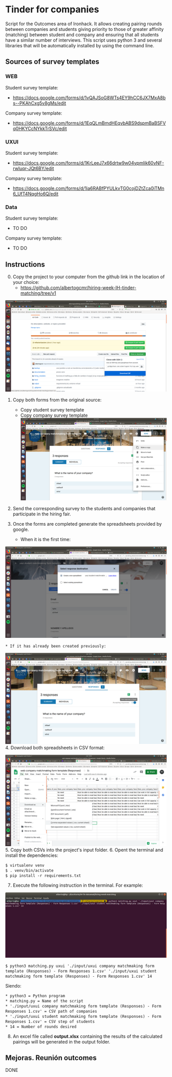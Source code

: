 # Tinder for companies

Script for the Outcomes area of ​​Ironhack. It allows creating pairing rounds between companies and students giving priority to those of greater affinity (matching) between student and company and ensuring that all students have a similar number of interviews.
This script uses python 3 and several libraries that will be automatically installed by using the command line.


## Sources of survey templates


### WEB
Student survey template: 
* https://docs.google.com/forms/d/1vQAJSoG8WTs4EY9hCC6JX7MxA8bs--PKAhCxg5v8gMs/edit

Company survey template:
* https://docs.google.com/forms/d/1EqQLmBmdHEqvbABS9dspmBaBSFVq0HKYCcNYkkTrSVc/edit

### UXUI
Student survey template: 
* https://docs.google.com/forms/d/1KrLeeJ7x66drtw9w04ypmlik60vNF-rwluqr-JQt6BY/edit

Company survey template:
* https://docs.google.com/forms/d/1ia6RABfPYULkvTG0cojDZtZca0iTMn6_UfT4NqgHo6Q/edit

### Data 
Student survey template: 
* TO DO

Company survey template:
* TO DO


## Instructions
0. Copy the project to your computer from the github link in the location of your choice: 
    * https://github.com/albertogcmr/hiring-week-IH-tinder-matching/tree/v1 

![download project](./documentation/00-download-repo.png)

1. Copy both forms from the original source: 
    * Copy student survey template
	* Copy company survey template
![copy form](./documentation/01-copy-form.png)
    
2. Send the corresponding survey to the students and companies that participate in the hiring fair. 
3. Once the forms are completed generate the spreadsheets provided by google. 
    * When it is the first time:  

![create sheet](./documentation/02a-create-sheet.png)

    * If it has already been created previously: 

![open sheet](./documentation/02b-open-existing-sheet.png)
4. Download both spreadsheets in CSV format:  

![download csv](./documentation/03-download-csv.png)
5. Copy both CSVs into the project's input folder. 
6. Opent the terminal and install the dependencies: 
``` 
$ virtualenv venv 
$ . venv/bin/activate
$ pip install -r requirements.txt
```
7. Execute the following instruction in the terminal. For example: 

![console](./documentation/04-console.png)
```
$ python3 matching.py uxui './input/uxui company matchmaking form template (Responses) - Form Responses 1.csv' './input/uxui student matchmaking form template (Responses) - Form Responses 1.csv' 14
```
Siendo: 
```
* python3 = Python program
* matching.py = Name of the script
* './input/uxui company matchmaking form template (Responses) - Form Responses 1.csv' = CSV path of companies
* './input/uxui student matchmaking form template (Responses) - Form Responses 1.csv' = CSV step of students
* 14 = Number of rounds desired
```
8. An excel file called **output.xlsx** containing the results of the calculated pairings will be generated in the output folder.

## Mejoras. Reunión outcomes

DONE